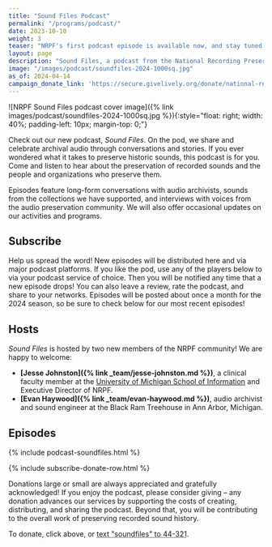 ```yaml
---
title: "Sound Files Podcast"
permalink: "/programs/podcast/"
date: 2023-10-10
weight: 3
teaser: "NRPF's first podcast episode is available now, and stay tuned for new episodes to post monthly in 2024!"
layout: page
description: "Sound Files, a podcast from the National Recording Preservation Foundation (NRPF), celebrates and explains the preservation of recorded sounds and the people and organizations who preserve them."
image: "/images/podcast/soundfiles-2024-1000sq.jpg"
as_of: 2024-04-14
campaign_donate_link: 'https://secure.givelively.org/donate/national-recording-preservation-foundation/sound-files-podcast'
---
```


![NRPF Sound Files podcast cover image]({% link images/podcast/soundfiles-2024-1000sq.jpg %}){:style="float: right; width: 40%; padding-left: 10px; margin-top: 0;"}

Check out our new podcast, _Sound Files_.
On the pod, we share and celebrate archival audio
through conversations and stories.
If you ever wondered what it takes to preserve historic sounds,
this podcast is for you. Come and listen to hear about
the preservation of recorded sounds and the people and organizations who preserve them.

Episodes feature long-form conversations with audio archivists,
sounds from the collections we have supported, and interviews with voices from the
audio preservation community.
We will also offer occasional updates on our activities and programs.

## Subscribe

Help us spread the word! 
New episodes will be distributed here and via major podcast platforms.
If you like the pod,
use any of the players below to via your podcast service of choice.
Then you will be notified any time that a new episode drops!
You can also leave a review, rate the podcast, and share to your networks.
Episodes will be posted about once a month for the 2024 season, so be sure to check below for our most recent episodes!

## Hosts

_Sound Files_ is hosted by two new members of the NRPF community! We are happy to welcome:

* **[Jesse Johnston]({% link _team/jesse-johnston.md %})**, a clinical faculty member at the [University of Michigan School of Information](https://www.si.umich.edu/people/jesse-johnston) and Executive Director of NRPF.
* **[Evan Haywood]({% link _team/evan-haywood.md %})**, audio archivist and sound engineer at the Black Ram Treehouse in Ann Arbor, Michigan.

## Episodes

{% include podcast-soundfiles.html %}

{% include subscribe-donate-row.html %}

Donations large or small are always appreciated and gratefully acknowledged!
If you enjoy the podcast, please consider giving &ndash; any donation advances
our services by supporting the costs of creating, distributing, and sharing the
podcast. Beyond that, you will be contributing to the overall work of preserving recorded sound history.

To donate, click above, or <abbr title="To donate, text 'soundfiles' to 44-321">text "soundfiles" to 44-321</abbr>.
